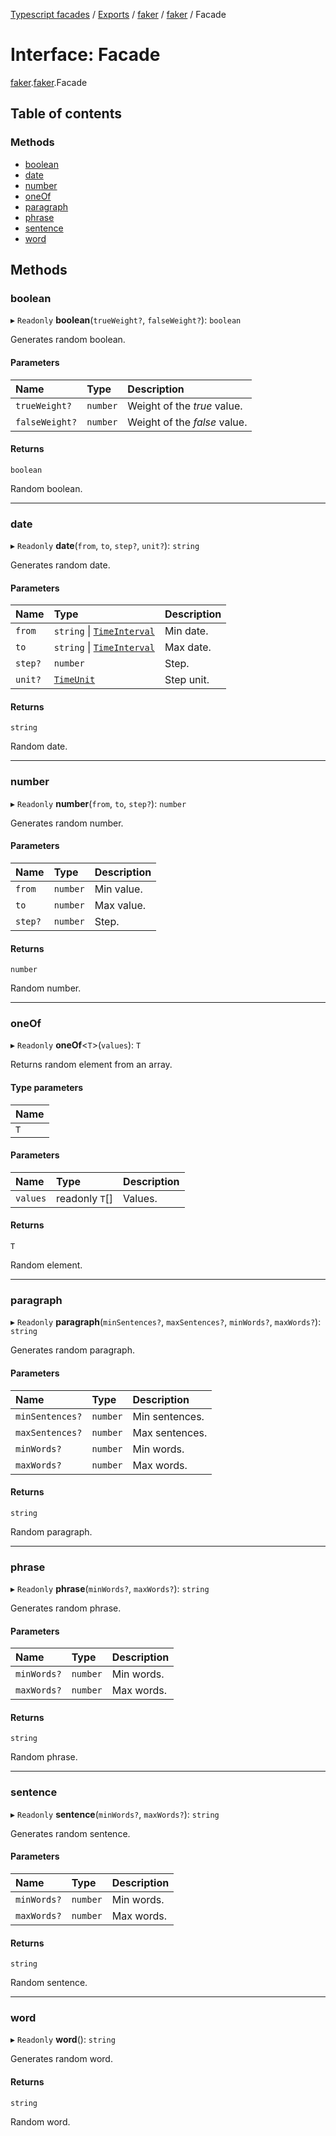 [Typescript facades](../index.md) / [Exports](../modules.md) / [faker](../modules/faker.md) / [faker](../modules/faker.faker-1.md) / Facade

# Interface: Facade

[faker](../modules/faker.md).[faker](../modules/faker.faker-1.md).Facade

## Table of contents

### Methods

- [boolean](faker.faker-1.Facade.md#boolean)
- [date](faker.faker-1.Facade.md#date)
- [number](faker.faker-1.Facade.md#number)
- [oneOf](faker.faker-1.Facade.md#oneof)
- [paragraph](faker.faker-1.Facade.md#paragraph)
- [phrase](faker.faker-1.Facade.md#phrase)
- [sentence](faker.faker-1.Facade.md#sentence)
- [word](faker.faker-1.Facade.md#word)

## Methods

### boolean

▸ `Readonly` **boolean**(`trueWeight?`, `falseWeight?`): `boolean`

Generates random boolean.

#### Parameters

| Name | Type | Description |
| :------ | :------ | :------ |
| `trueWeight?` | `number` | Weight of the _true_ value. |
| `falseWeight?` | `number` | Weight of the _false_ value. |

#### Returns

`boolean`

Random boolean.

___

### date

▸ `Readonly` **date**(`from`, `to`, `step?`, `unit?`): `string`

Generates random date.

#### Parameters

| Name | Type | Description |
| :------ | :------ | :------ |
| `from` | `string` \| [`TimeInterval`](../modules/faker.faker-1.md#timeinterval) | Min date. |
| `to` | `string` \| [`TimeInterval`](../modules/faker.faker-1.md#timeinterval) | Max date. |
| `step?` | `number` | Step. |
| `unit?` | [`TimeUnit`](../modules/faker.faker-1.md#timeunit) | Step unit. |

#### Returns

`string`

Random date.

___

### number

▸ `Readonly` **number**(`from`, `to`, `step?`): `number`

Generates random number.

#### Parameters

| Name | Type | Description |
| :------ | :------ | :------ |
| `from` | `number` | Min value. |
| `to` | `number` | Max value. |
| `step?` | `number` | Step. |

#### Returns

`number`

Random number.

___

### oneOf

▸ `Readonly` **oneOf**<`T`\>(`values`): `T`

Returns random element from an array.

#### Type parameters

| Name |
| :------ |
| `T` |

#### Parameters

| Name | Type | Description |
| :------ | :------ | :------ |
| `values` | readonly `T`[] | Values. |

#### Returns

`T`

Random element.

___

### paragraph

▸ `Readonly` **paragraph**(`minSentences?`, `maxSentences?`, `minWords?`, `maxWords?`): `string`

Generates random paragraph.

#### Parameters

| Name | Type | Description |
| :------ | :------ | :------ |
| `minSentences?` | `number` | Min sentences. |
| `maxSentences?` | `number` | Max sentences. |
| `minWords?` | `number` | Min words. |
| `maxWords?` | `number` | Max words. |

#### Returns

`string`

Random paragraph.

___

### phrase

▸ `Readonly` **phrase**(`minWords?`, `maxWords?`): `string`

Generates random phrase.

#### Parameters

| Name | Type | Description |
| :------ | :------ | :------ |
| `minWords?` | `number` | Min words. |
| `maxWords?` | `number` | Max words. |

#### Returns

`string`

Random phrase.

___

### sentence

▸ `Readonly` **sentence**(`minWords?`, `maxWords?`): `string`

Generates random sentence.

#### Parameters

| Name | Type | Description |
| :------ | :------ | :------ |
| `minWords?` | `number` | Min words. |
| `maxWords?` | `number` | Max words. |

#### Returns

`string`

Random sentence.

___

### word

▸ `Readonly` **word**(): `string`

Generates random word.

#### Returns

`string`

Random word.
